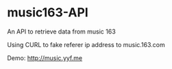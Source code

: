 music163-API
============

An API to retrieve data from music 163

Using CURL to fake referer ip address to music.163.com

Demo: http://music.yyf.me
